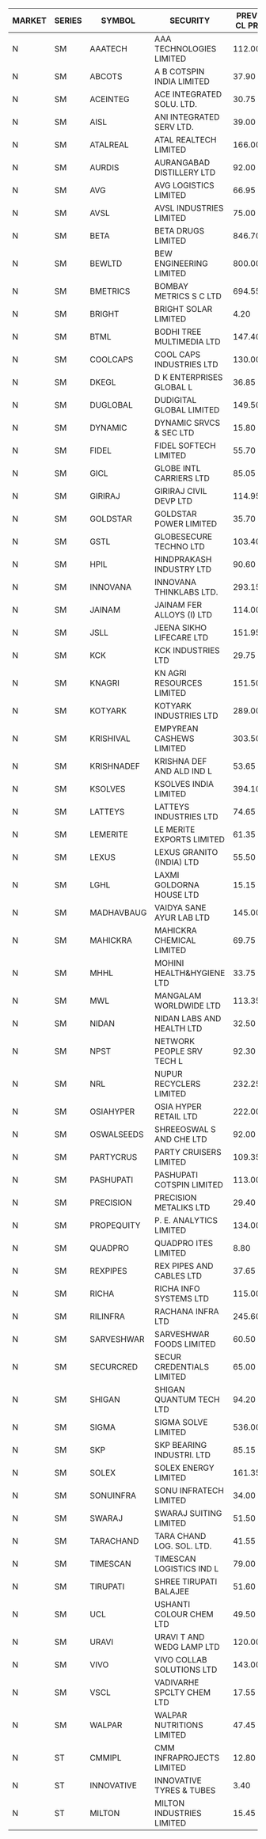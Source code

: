 


| MARKET | SERIES | SYMBOL | SECURITY | PREV CL PR | OPEN PRICE | HIGH PRICE | LOW PRICE | CLOSE PRICE | NET TRDVAL | NET TRDQTY | CORP IND | HI 52 WK | LO 52 WK |
| ----- | ----- | ----- | ----- | ----- | ----- | ----- | ----- | ----- | ----- | ----- | ----- | ----- | ----- |
| N | SM | AAATECH | AAA TECHNOLOGIES LIMITED | 112.00 | 112.00 | 112.00 | 111.00 | 111.00 | 1005000.00 | 9000 |  | 116.50 | 44.00 |
| N | SM | ABCOTS | A B COTSPIN INDIA LIMITED | 37.90 | 37.00 | 37.00 | 36.40 | 36.40 | 293600.00 | 8000 |  | 61.35 | 34.15 |
| N | SM | ACEINTEG | ACE INTEGRATED SOLU. LTD. | 30.75 | 29.25 | 29.25 | 29.25 | 29.25 | 131625.00 | 4500 |  | 38.30 | 16.30 |
| N | SM | AISL | ANI INTEGRATED SERV LTD. | 39.00 | 39.00 | 39.00 | 39.00 | 39.00 | 140400.00 | 3600 |  | 72.45 | 31.55 |
| N | SM | ATALREAL | ATAL REALTECH LIMITED | 166.00 | 165.00 | 169.90 | 164.00 | 169.90 | 13193920.00 | 80000 |  | 188.40 | 56.35 |
| N | SM | AURDIS | AURANGABAD DISTILLERY LTD | 92.00 | 96.60 | 96.60 | 96.60 | 96.60 | 386400.00 | 4000 |  | 96.60 | 38.00 |
| N | SM | AVG | AVG LOGISTICS LIMITED | 66.95 | 63.65 | 63.65 | 63.65 | 63.65 | 76380.00 | 1200 |  | 85.00 | 51.10 |
| N | SM | AVSL | AVSL INDUSTRIES LIMITED | 75.00 | 78.70 | 78.70 | 78.70 | 78.70 | 236100.00 | 3000 |  | 78.70 | 32.10 |
| N | SM | BETA | BETA DRUGS LIMITED | 846.70 | 822.00 | 846.70 | 822.00 | 835.00 | 998760.00 | 1200 |  | 1024.40 | 319.00 |
| N | SM | BEWLTD | BEW ENGINEERING LIMITED | 800.00 | 805.00 | 880.00 | 805.00 | 832.05 | 5940000.00 | 7000 |  | 1187.20 | 228.15 |
| N | SM | BMETRICS | BOMBAY METRICS S C LTD | 694.55 | 729.00 | 729.00 | 729.00 | 729.00 | 874800.00 | 1200 |  | 729.00 | 117.90 |
| N | SM | BRIGHT | BRIGHT SOLAR LIMITED | 4.20 | 4.20 | 4.30 | 4.05 | 4.25 | 151050.00 | 36000 |  | 10.55 | 3.90 |
| N | SM | BTML | BODHI TREE MULTIMEDIA LTD | 147.40 | 154.75 | 154.75 | 154.75 | 154.75 | 1114200.00 | 7200 |  | 174.00 | 65.00 |
| N | SM | COOLCAPS | COOL CAPS INDUSTRIES LTD | 130.00 | 133.50 | 134.00 | 128.50 | 129.25 | 3180000.00 | 24000 |  | 140.00 | 41.50 |
| N | SM | DKEGL | D K ENTERPRISES GLOBAL L | 36.85 | 38.50 | 38.50 | 37.00 | 37.00 | 451800.00 | 12000 |  | 72.60 | 34.70 |
| N | SM | DUGLOBAL | DUDIGITAL GLOBAL LIMITED | 149.50 | 150.00 | 150.00 | 150.00 | 150.00 | 1500000.00 | 10000 |  | 489.00 | 91.00 |
| N | SM | DYNAMIC | DYNAMIC SRVCS & SEC LTD | 15.80 | 15.30 | 16.35 | 15.30 | 16.35 | 157600.00 | 10000 |  | 57.70 | 13.00 |
| N | SM | FIDEL | FIDEL SOFTECH LIMITED | 55.70 | 56.00 | 59.00 | 56.00 | 56.50 | 5368800.00 | 93000 |  | 63.00 | 52.00 |
| N | SM | GICL | GLOBE INTL CARRIERS LTD | 85.05 | 80.80 | 80.80 | 80.80 | 80.80 | 606000.00 | 7500 |  | 104.00 | 17.15 |
| N | SM | GIRIRAJ | GIRIRAJ CIVIL DEVP LTD | 114.95 | 110.00 | 110.00 | 110.00 | 110.00 | 132000.00 | 1200 |  | 129.10 | 71.25 |
| N | SM | GOLDSTAR | GOLDSTAR POWER LIMITED | 35.70 | 37.45 | 37.45 | 35.25 | 35.55 | 2184300.00 | 60000 |  | 38.00 | 20.00 |
| N | SM | GSTL | GLOBESECURE TECHNO LTD | 103.40 | 107.00 | 107.50 | 100.20 | 107.35 | 4227000.00 | 40000 |  | 135.00 | 55.00 |
| N | SM | HPIL | HINDPRAKASH INDUSTRY LTD | 90.60 | 95.10 | 95.10 | 95.00 | 95.00 | 1140900.00 | 12000 |  | 95.10 | 45.50 |
| N | SM | INNOVANA | INNOVANA THINKLABS LTD. | 293.15 | 281.10 | 281.10 | 281.10 | 281.10 | 281100.00 | 1000 |  | 478.00 | 119.25 |
| N | SM | JAINAM | JAINAM FER ALLOYS (I) LTD | 114.00 | 111.00 | 111.00 | 111.00 | 111.00 | 222000.00 | 2000 |  | 218.60 | 69.70 |
| N | SM | JSLL | JEENA SIKHO LIFECARE LTD | 151.95 | 153.00 | 157.95 | 153.00 | 154.00 | 464950.00 | 3000 |  | 182.50 | 127.00 |
| N | SM | KCK | KCK INDUSTRIES LTD | 29.75 | 29.00 | 31.45 | 27.55 | 28.70 | 5192600.00 | 176000 |  | 31.70 | 27.55 |
| N | SM | KNAGRI | KN AGRI RESOURCES LIMITED | 151.50 | 155.45 | 166.00 | 155.40 | 163.90 | 19362080.00 | 120000 |  | 261.00 | 130.00 |
| N | SM | KOTYARK | KOTYARK INDUSTRIES LTD | 289.00 | 281.00 | 290.50 | 281.00 | 287.25 | 570600.00 | 2000 |  | 402.00 | 67.90 |
| N | SM | KRISHIVAL | EMPYREAN CASHEWS LIMITED | 303.50 | 303.00 | 303.00 | 303.00 | 303.00 | 303000.00 | 1000 |  | 321.65 | 68.00 |
| N | SM | KRISHNADEF | KRISHNA DEF AND ALD IND L | 53.65 | 56.00 | 56.30 | 56.00 | 56.30 | 505800.00 | 9000 |  | 118.35 | 53.05 |
| N | SM | KSOLVES | KSOLVES INDIA LIMITED | 394.10 | 396.00 | 396.00 | 389.00 | 389.00 | 2981940.00 | 7600 |  | 753.40 | 292.60 |
| N | SM | LATTEYS | LATTEYS INDUSTRIES LTD | 74.65 | 73.00 | 78.35 | 73.00 | 77.45 | 5136400.00 | 68000 |  | 78.35 | 51.05 |
| N | SM | LEMERITE | LE MERITE EXPORTS LIMITED | 61.35 | 63.30 | 66.30 | 63.30 | 65.50 | 6256080.00 | 96000 |  | 77.20 | 52.50 |
| N | SM | LEXUS | LEXUS GRANITO (INDIA) LTD | 55.50 | 58.00 | 58.25 | 58.00 | 58.25 | 291000.00 | 5000 |  | 77.00 | 10.30 |
| N | SM | LGHL | LAXMI GOLDORNA HOUSE LTD | 15.15 | 15.05 | 15.80 | 15.05 | 15.80 | 1210000.00 | 80000 |  | 17.50 | 14.20 |
| N | SM | MADHAVBAUG | VAIDYA SANE AYUR LAB LTD | 145.00 | 144.70 | 144.70 | 144.70 | 144.70 | 231520.00 | 1600 |  | 249.40 | 133.25 |
| N | SM | MAHICKRA | MAHICKRA CHEMICAL LIMITED | 69.75 | 75.90 | 75.90 | 74.90 | 74.90 | 226200.00 | 3000 |  | 96.50 | 57.00 |
| N | SM | MHHL | MOHINI HEALTH&HYGIENE LTD | 33.75 | 32.55 | 32.55 | 32.05 | 32.05 | 291300.00 | 9000 |  | 47.40 | 19.15 |
| N | SM | MWL | MANGALAM WORLDWIDE LTD | 113.35 | 113.35 | 113.55 | 113.35 | 113.55 | 272280.00 | 2400 |  | 124.00 | 113.00 |
| N | SM | NIDAN | NIDAN LABS AND HEALTH LTD | 32.50 | 32.50 | 32.50 | 31.60 | 31.80 | 191800.00 | 6000 |  | 70.70 | 31.60 |
| N | SM | NPST | NETWORK PEOPLE SRV TECH L | 92.30 | 88.00 | 88.00 | 88.00 | 88.00 | 140800.00 | 1600 |  | 95.80 | 49.05 |
| N | SM | NRL | NUPUR RECYCLERS LIMITED | 232.25 | 233.00 | 238.00 | 227.50 | 234.05 | 12176642.50 | 52250 |  | 316.05 | 124.20 |
| N | SM | OSIAHYPER | OSIA HYPER RETAIL LTD | 222.00 | 222.00 | 222.00 | 205.00 | 217.00 | 412160.00 | 1920 |  | 397.00 | 157.00 |
| N | SM | OSWALSEEDS | SHREEOSWAL S AND CHE LTD | 92.00 | 87.50 | 95.00 | 87.50 | 95.00 | 549000.00 | 6000 |  | 103.00 | 30.60 |
| N | SM | PARTYCRUS | PARTY CRUISERS LIMITED | 109.35 | 114.80 | 114.80 | 114.80 | 114.80 | 229600.00 | 2000 |  | 125.50 | 16.50 |
| N | SM | PASHUPATI | PASHUPATI COTSPIN LIMITED | 113.00 | 128.40 | 128.40 | 128.40 | 128.40 | 410880.00 | 3200 |  | 170.00 | 72.00 |
| N | SM | PRECISION | PRECISION METALIKS LTD | 29.40 | 29.15 | 30.45 | 29.15 | 30.45 | 119200.00 | 4000 |  | 55.95 | 23.65 |
| N | SM | PROPEQUITY | P. E. ANALYTICS LIMITED | 134.00 | 137.70 | 157.00 | 137.50 | 156.10 | 10491780.00 | 69600 |  | 204.10 | 130.00 |
| N | SM | QUADPRO | QUADPRO ITES LIMITED | 8.80 | 9.00 | 9.00 | 9.00 | 9.00 | 108000.00 | 12000 |  | 18.80 | 8.40 |
| N | SM | REXPIPES | REX PIPES AND CABLES LTD | 37.65 | 38.10 | 38.10 | 36.80 | 37.45 | 299600.00 | 8000 |  | 64.35 | 26.00 |
| N | SM | RICHA | RICHA INFO SYSTEMS LTD | 115.00 | 114.00 | 114.00 | 114.00 | 114.00 | 114000.00 | 1000 |  | 115.00 | 56.00 |
| N | SM | RILINFRA | RACHANA INFRA LTD | 245.60 | 254.00 | 254.00 | 246.25 | 246.85 | 4950150.00 | 20000 |  | 254.00 | 184.00 |
| N | SM | SARVESHWAR | SARVESHWAR FOODS LIMITED | 60.50 | 57.50 | 57.50 | 57.50 | 57.50 | 368000.00 | 6400 |  | 67.65 | 17.10 |
| N | SM | SECURCRED | SECUR CREDENTIALS LIMITED | 65.00 | 64.00 | 66.00 | 64.00 | 66.00 | 570780.00 | 8820 |  | 145.00 | 19.90 |
| N | SM | SHIGAN | SHIGAN QUANTUM TECH LTD | 94.20 | 92.00 | 95.00 | 92.00 | 95.00 | 837600.00 | 9000 |  | 140.00 | 81.15 |
| N | SM | SIGMA | SIGMA SOLVE LIMITED | 536.00 | 562.70 | 562.80 | 562.70 | 562.80 | 337650.00 | 600 |  | 745.75 | 204.00 |
| N | SM | SKP | SKP BEARING INDUSTRI. LTD | 85.15 | 83.10 | 98.00 | 83.10 | 97.30 | 28489500.00 | 308000 |  | 98.00 | 83.10 |
| N | SM | SOLEX | SOLEX ENERGY LIMITED | 161.35 | 153.40 | 153.40 | 153.40 | 153.40 | 306800.00 | 2000 |  | 210.35 | 42.50 |
| N | SM | SONUINFRA | SONU INFRATECH LIMITED | 34.00 | 33.55 | 33.65 | 33.55 | 33.65 | 201600.00 | 6000 |  | 37.05 | 19.80 |
| N | SM | SWARAJ | SWARAJ SUITING LIMITED | 51.50 | 51.45 | 53.10 | 49.15 | 53.05 | 516400.00 | 10000 |  | 86.00 | 44.50 |
| N | SM | TARACHAND | TARA CHAND LOG. SOL. LTD. | 41.55 | 40.55 | 40.55 | 39.15 | 39.15 | 237800.00 | 6000 |  | 66.00 | 33.00 |
| N | SM | TIMESCAN | TIMESCAN LOGISTICS IND L | 79.00 | 68.00 | 72.00 | 68.00 | 72.00 | 280000.00 | 4000 |  | 161.15 | 65.00 |
| N | SM | TIRUPATI | SHREE TIRUPATI BALAJEE | 51.60 | 54.15 | 54.15 | 54.15 | 54.15 | 162450.00 | 3000 |  | 106.05 | 40.00 |
| N | SM | UCL | USHANTI COLOUR CHEM LTD | 49.50 | 49.50 | 59.40 | 49.50 | 51.00 | 518400.00 | 10000 |  | 85.90 | 40.00 |
| N | SM | URAVI | URAVI T AND WEDG LAMP LTD | 120.00 | 110.00 | 110.00 | 110.00 | 110.00 | 264000.00 | 2400 |  | 236.00 | 109.50 |
| N | SM | VIVO | VIVO COLLAB SOLUTIONS LTD | 143.00 | 139.00 | 143.00 | 139.00 | 143.00 | 451200.00 | 3200 |  | 369.80 | 134.55 |
| N | SM | VSCL | VADIVARHE SPCLTY CHEM LTD | 17.55 | 18.40 | 18.40 | 18.40 | 18.40 | 276000.00 | 15000 |  | 35.05 | 16.75 |
| N | SM | WALPAR | WALPAR NUTRITIONS LIMITED | 47.45 | 49.80 | 49.80 | 45.10 | 49.80 | 1750600.00 | 36000 |  | 51.50 | 25.50 |
| N | ST | CMMIPL | CMM INFRAPROJECTS LIMITED | 12.80 | 12.20 | 12.60 | 12.20 | 12.60 | 330600.00 | 27000 |  | 14.10 | 6.20 |
| N | ST | INNOVATIVE | INNOVATIVE TYRES & TUBES | 3.40 | 3.55 | 3.55 | 3.55 | 3.55 | 159750.00 | 45000 |  | 26.00 | 2.10 |
| N | ST | MILTON | MILTON INDUSTRIES LIMITED | 15.45 | 14.70 | 14.70 | 14.70 | 14.70 | 64680.00 | 4400 |  | 17.50 | 11.05 |



